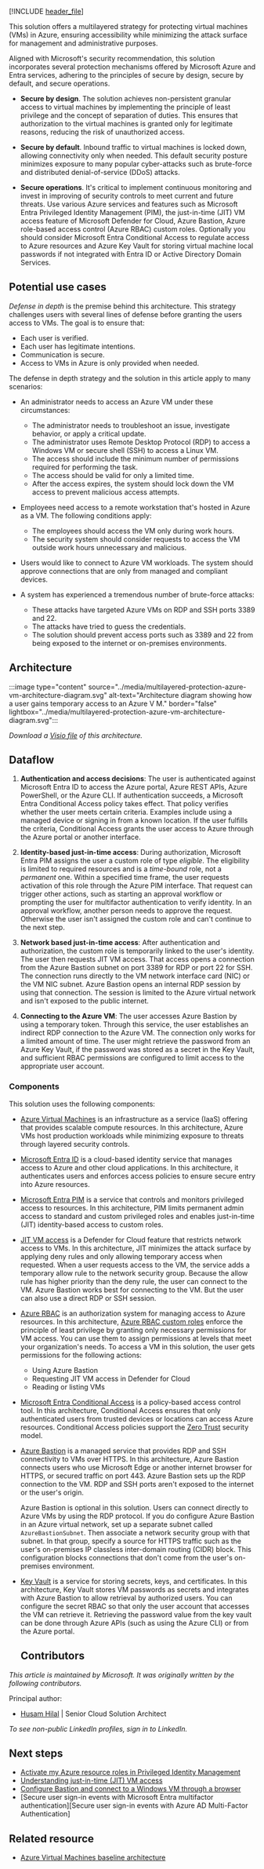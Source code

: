 [!INCLUDE [header_file](../../../includes/sol-idea-header.md)]

This solution offers a multilayered strategy for protecting virtual machines (VMs) in Azure, ensuring accessibility while minimizing the attack surface for management and administrative purposes.

Aligned with Microsoft's security recommendation, this solution incorporates several protection mechanisms offered by Microsoft Azure and Entra services, adhering to the principles of secure by design, secure by default, and secure operations.

- **Secure by design**. The solution achieves non-persistent granular access to virtual machines by implementing the principle of least privilege and the concept of separation of duties. This ensures that authorization to the virtual machines is granted only for legitimate reasons, reducing the risk of unauthorized access.

- **Secure by default**. Inbound traffic to virtual machines is locked down, allowing connectivity only when needed. This default security posture minimizes exposure to many popular cyber-attacks such as brute-force and distributed denial-of-service (DDoS) attacks.

- **Secure operations**. It's critical to implement continuous monitoring and invest in improving of security controls to meet current and future threats. Use various Azure services and features such as Microsoft Entra Privileged Identity Management (PIM), the just-in-time (JIT) VM access feature of Microsoft Defender for Cloud, Azure Bastion, Azure role-based access control (Azure RBAC) custom roles. Optionally you should consider Microsoft Entra Conditional Access to regulate access to Azure resources and Azure Key Vault for storing virtual machine local passwords if not integrated with Entra ID or Active Directory Domain Services.

## Potential use cases

*Defense in depth* is the premise behind this architecture. This strategy challenges users with several lines of defense before granting the users access to VMs. The goal is to ensure that:

- Each user is verified.
- Each user has legitimate intentions.
- Communication is secure.
- Access to VMs in Azure is only provided when needed.

The defense in depth strategy and the solution in this article apply to many scenarios:

- An administrator needs to access an Azure VM under these circumstances:

  - The administrator needs to troubleshoot an issue, investigate behavior, or apply a critical update.
  - The administrator uses Remote Desktop Protocol (RDP) to access a Windows VM or secure shell (SSH) to access a Linux VM.
  - The access should include the minimum number of permissions required for performing the task.
  - The access should be valid for only a limited time.
  - After the access expires, the system should lock down the VM access to prevent malicious access attempts.

- Employees need access to a remote workstation that's hosted in Azure as a VM. The following conditions apply:

  - The employees should access the VM only during work hours.
  - The security system should consider requests to access the VM outside work hours unnecessary and malicious.

- Users would like to connect to Azure VM workloads. The system should approve connections that are only from managed and compliant devices.

- A system has experienced a tremendous number of brute-force attacks:

  - These attacks have targeted Azure VMs on RDP and SSH ports 3389 and 22.
  - The attacks have tried to guess the credentials.
  - The solution should prevent access ports such as 3389 and 22 from being exposed to the internet or on-premises environments.

## Architecture

:::image type="content" source="../media/multilayered-protection-azure-vm-architecture-diagram.svg" alt-text="Architecture diagram showing how a user gains temporary access to an Azure V M." border="false" lightbox="../media/multilayered-protection-azure-vm-architecture-diagram.svg":::

*Download a [Visio file][Visio version of architecture diagram] of this architecture.*

## Dataflow

1. **Authentication and access decisions**: The user is authenticated against Microsoft Entra ID to access the Azure portal, Azure REST APIs, Azure PowerShell, or the Azure CLI. If authentication succeeds, a Microsoft Entra Conditional Access policy takes effect. That policy verifies whether the user meets certain criteria. Examples include using a managed device or signing in from a known location. If the user fulfills the criteria, Conditional Access grants the user access to Azure through the Azure portal or another interface.

2. **Identity-based just-in-time access**: During authorization, Microsoft Entra PIM assigns the user a custom role of type *eligible*. The eligibility is limited to required resources and is a *time-bound* role, not a *permanent* one. Within a specified time frame, the user requests activation of this role through the Azure PIM interface. That request can trigger other actions, such as starting an approval workflow or prompting the user for multifactor authentication to verify identity. In an approval workflow, another person needs to approve the request. Otherwise the user isn't assigned the custom role and can't continue to the next step.

3. **Network based just-in-time access**: After authentication and authorization, the custom role is temporarily linked to the user's identity. The user then requests JIT VM access. That access opens a connection from the Azure Bastion subnet on port 3389 for RDP or port 22 for SSH. The connection runs directly to the VM network interface card (NIC) or the VM NIC subnet. Azure Bastion opens an internal RDP session by using that connection. The session is limited to the Azure virtual network and isn't exposed to the public internet.

4. **Connecting to the Azure VM**: The user accesses Azure Bastion by using a temporary token. Through this service, the user establishes an indirect RDP connection to the Azure VM. The connection only works for a limited amount of time. The user might retrieve the password from an Azure Key Vault, if the password was stored as a secret in the Key Vault, and sufficient RBAC permissions are configured to limit access to the appropriate user account.

### Components

This solution uses the following components:

- [Azure Virtual Machines][Azure Virtual Machines] is an infrastructure as a service (IaaS) offering that provides scalable compute resources. In this architecture, Azure VMs host production workloads while minimizing exposure to threats through layered security controls.

- [Microsoft Entra ID][Microsoft Entra ID] is a cloud-based identity service that manages access to Azure and other cloud applications. In this architecture, it authenticates users and enforces access policies to ensure secure entry into Azure resources.

- [Microsoft Entra PIM][Privileged Identity Management (PIM)] is a service that controls and monitors privileged access to resources. In this architecture, PIM limits permanent admin access to standard and custom privileged roles and enables just-in-time (JIT) identity-based access to custom roles.

- [JIT VM access][Just-in-time (JIT) VM access] is a Defender for Cloud feature that restricts network access to VMs. In this architecture, JIT minimizes the attack surface by applying deny rules and only allowing temporary access when requested. When a user requests access to the VM, the service adds a temporary allow rule to the network security group. Because the allow rule has higher priority than the deny rule, the user can connect to the VM. Azure Bastion works best for connecting to the VM. But the user can also use a direct RDP or SSH session.

- [Azure RBAC][Azure RBAC] is an authorization system for managing access to Azure resources. In this architecture, [Azure RBAC custom roles][Azure RBAC custom roles] enforce the principle of least privilege by granting only necessary permissions for VM access. You can use them to assign permissions at levels that meet your organization's needs. To access a VM in this solution, the user gets permissions for the following actions:

  - Using Azure Bastion
  - Requesting JIT VM access in Defender for Cloud
  - Reading or listing VMs

- [Microsoft Entra Conditional Access][Microsoft Entra Conditional Access] is a policy-based access control tool. In this architecture, Conditional Access ensures that only authenticated users from trusted devices or locations can access Azure resources. Conditional Access policies support the [Zero Trust][Zero Trust] security model.

- [Azure Bastion][Azure Bastion] is a managed service that provides RDP and SSH connectivity to VMs over HTTPS. In this architecture, Azure Bastion connects users who use Microsoft Edge or another internet browser for HTTPS, or secured traffic on port 443. Azure Bastion sets up the RDP connection to the VM. RDP and SSH ports aren't exposed to the internet or the user's origin.

  Azure Bastion is optional in this solution. Users can connect directly to Azure VMs by using the RDP protocol. If you do configure Azure Bastion in an Azure virtual network, set up a separate subnet called `AzureBastionSubnet`. Then associate a network security group with that subnet. In that group, specify a source for HTTPS traffic such as the user's on-premises IP classless inter-domain routing (CIDR) block. This configuration blocks connections that don't come from the user's on-premises environment.
  
- [Key Vault][Azure Key Vault] is a service for storing secrets, keys, and certificates. In this architecture, Key Vault stores VM passwords as secrets and integrates with Azure Bastion to allow retrieval by authorized users. You can configure the secret RBAC so that only the user account that accesses the VM can retrieve it. Retrieving the password value from the key vault can be done through Azure APIs (such as using the Azure CLI) or from the Azure portal.

  ## Contributors

*This article is maintained by Microsoft. It was originally written by the following contributors.* 

Principal author:

 - [Husam Hilal](https://www.linkedin.com/in/husamhilal/) | Senior Cloud Solution Architect
 
*To see non-public LinkedIn profiles, sign in to LinkedIn.*

## Next steps

- [Activate my Azure resource roles in Privileged Identity Management][Activate my Azure resource roles in Privileged Identity Management]
- [Understanding just-in-time (JIT) VM access][Understanding just-in-time (JIT) VM access]
- [Configure Bastion and connect to a Windows VM through a browser][Configure Bastion and connect to a Windows VM through a browser]
- [Secure user sign-in events with Microsoft Entra multifactor authentication][Secure user sign-in events with Azure AD Multi-Factor Authentication]

## Related resource

- [Azure Virtual Machines baseline architecture][Azure Virtual Machines baseline]

[Activate my Azure resource roles in Privileged Identity Management]: /entra/id-governance/privileged-identity-management/pim-resource-roles-activate-your-roles
[Microsoft Entra ID]:/entra/fundamentals/whatis
[Microsoft Entra Conditional Access]: /entra/identity/conditional-access/overview
[Azure Bastion]: /azure/bastion/bastion-overview
[Azure Key Vault]: /azure/key-vault/general/overview
[Azure RBAC]: /azure/role-based-access-control/overview
[Azure RBAC custom roles]: /azure/role-based-access-control/custom-roles
[Azure Virtual Machines]: /azure/well-architected/service-guides/virtual-machines
[Configure Bastion and connect to a Windows VM through a browser]: /azure/bastion/tutorial-create-host-portal
[Just-in-time (JIT) VM access]: /azure/security-center/security-center-just-in-time
[Privileged Identity Management (PIM)]: /entra/id-governance/privileged-identity-management/
[Understanding just-in-time (JIT) VM access]: /azure/security-center/just-in-time-explained
[Secure user sign-in events with Microsoft Entra multifactor authentication]: /entra/identity/authentication/tutorial-enable-azure-mfa
[Visio version of architecture diagram]: https://arch-center.azureedge.net/US-1880866-multilayered-protection-azure-vm-architecture-diagram.vsdx
[Zero Trust]: /security/zero-trust/zero-trust-overview
[Azure Virtual Machines baseline]: /azure/architecture/virtual-machines/baseline
